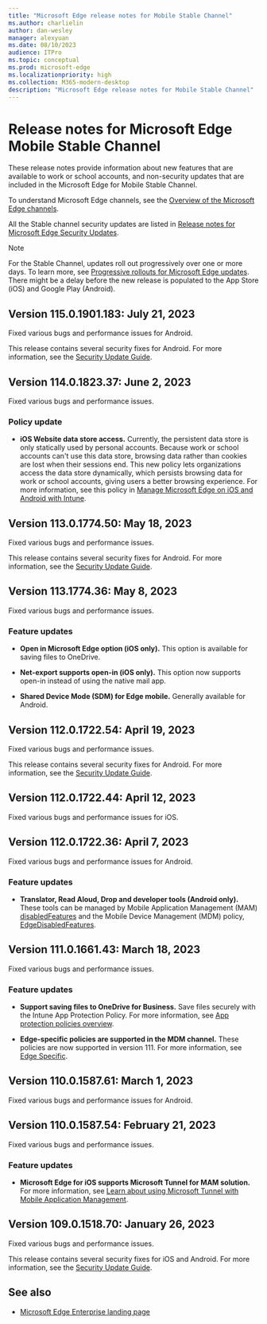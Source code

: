```yaml
---
title: "Microsoft Edge release notes for Mobile Stable Channel"
ms.author: charlielin
author: dan-wesley
manager: alexyuan
ms.date: 08/10/2023
audience: ITPro
ms.topic: conceptual
ms.prod: microsoft-edge
ms.localizationpriority: high
ms.collection: M365-modern-desktop
description: "Microsoft Edge release notes for Mobile Stable Channel"
---
```


# Release notes for Microsoft Edge Mobile Stable Channel

These release notes provide information about new features that are available to work or school accounts, and non-security updates that are included in the Microsoft Edge for Mobile Stable Channel.

To understand Microsoft Edge channels, see the [Overview of the Microsoft Edge channels](./microsoft-edge-channels.md).

All the Stable channel security updates are listed in [Release notes for Microsoft Edge Security Updates](./microsoft-edge-relnotes-security.md).

> [!NOTE]
> For the Stable Channel, updates roll out progressively over one or more days. To learn more, see [Progressive rollouts for Microsoft Edge updates](./microsoft-edge-update-progressive-rollout.md). There might be a delay before the new release is populated to the App Store (iOS) and Google Play (Android).

## Version 115.0.1901.183: July 21, 2023

Fixed various bugs and performance issues for Android.

This release contains several security fixes for Android. For more information, see the [Security Update Guide](https://msrc.microsoft.com/update-guide).

## Version 114.0.1823.37: June 2, 2023

Fixed various bugs and performance issues.

### Policy update

- **iOS Website data store access.** Currently, the persistent data store is only statically used by personal accounts. Because work or school accounts can't use this data store, browsing data rather than cookies are lost when their sessions end. This new policy lets organizations access the data store dynamically, which persists browsing data for work or school accounts, giving users a better browsing experience. For more information, see this policy in [Manage Microsoft Edge on iOS and Android with Intune](/mem/intune/apps/manage-microsoft-edge#ios-website-data-store).

## Version 113.0.1774.50: May 18, 2023

Fixed various bugs and performance issues.

This release contains several security fixes for Android. For more information, see the [Security Update Guide](https://msrc.microsoft.com/update-guide).

## Version 113.1774.36: May 8, 2023

Fixed various bugs and performance issues.

### Feature updates

- **Open in Microsoft Edge option (iOS only).** This option is available for saving files to OneDrive.

- **Net-export supports open-in (iOS only).** This option now supports open-in instead of using the native mail app.

- **Shared Device Mode (SDM) for Edge mobile.** Generally available for Android.

## Version 112.0.1722.54: April 19, 2023

Fixed various bugs and performance issues.

This release contains several security fixes for Android. For more information, see the [Security Update Guide](https://msrc.microsoft.com/update-guide).

## Version 112.0.1722.44: April 12, 2023

Fixed various bugs and performance issues for iOS.

## Version 112.0.1722.36: April 7, 2023

Fixed various bugs and performance issues for Android.

### Feature updates

- **Translator, Read Aloud, Drop and developer tools (Android only).** These tools can be managed by Mobile Application Management (MAM) [disabledFeatures](/mem/intune/apps/manage-microsoft-edge#disable-specific-features) and the Mobile Device Management (MDM) policy, [EdgeDisabledFeatures](/deployedge/microsoft-edge-mobile-policies#edgedisabledfeatures).

## Version 111.0.1661.43: March 18, 2023

Fixed various bugs and performance issues.

### Feature updates

- **Support saving files to OneDrive for Business.** Save files securely with the Intune App Protection Policy. For more information, see [App protection policies overview](/mem/intune/apps/app-protection-policy).

- **Edge-specific policies are supported in the MDM channel.** These policies are now supported in version 111. For more information, see [Edge Specific](/deployedge/microsoft-edge-mobile-policies#edge-specific).

## Version 110.0.1587.61: March 1, 2023

Fixed various bugs and performance issues for Android.

## Version 110.0.1587.54: February 21, 2023

Fixed various bugs and performance issues.

### Feature updates

- **Microsoft Edge for iOS supports Microsoft Tunnel for MAM solution.** For more information, see [Learn about using Microsoft Tunnel with Mobile Application Management](/mem/intune/protect/microsoft-tunnel-mam).

## Version 109.0.1518.70: January 26, 2023

Fixed various bugs and performance issues.

This release contains several security fixes for iOS and Android. For more information, see the [Security Update Guide](https://msrc.microsoft.com/update-guide).

<!-- Version Version 109.0.1518.58: January 18, 2023 to Version 108.0.1462.45: December 8, 2022  -->
<!-- Version 108.0.1462.43: December 7, 2022 to Version 106.0.1370.47: October 17, 2022 -->
<!-- Version 105.0.1343.38: September 13, 2022 to Version 101.0.1210.32: April 29, 2022 -->

## See also

- [Microsoft Edge Enterprise landing page](https://aka.ms/EdgeEnterprise)
